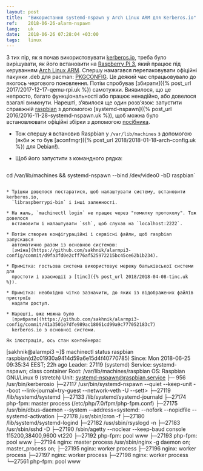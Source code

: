 ```yaml
---
layout: post
title:  "Використання systemd-nspawn у Arch Linux ARM для Kerberos.io"
ref:    2018-06-26-alarm-nspawn
lang:   uk
date:   2018-06-26 07:28:04 +03:00
tags:   linux
---
```


З тих пір, як я почав використовувати [kerberos.io](https://kerberos.io), треба
було вирішувати, як його встановити на [Raspberry Pi
3](https://www.raspberrypi.org/products/raspberry-pi-3-model-b/), який працює
під керуванням [Arch Linux ARM](https://archlinuxarm.org/).
Спершу намагався перепаковувати офіційні пакунки .deb для pacman:
[PKGCONFIG](https://github.com/sakhnik/kerberosio-alarm/commit/3ad2a2a6babc01d277b33bc58a8e806aeff82a73).
Це деякий час спрацьовувало до якогось чергового поновлення. Потім спробував [збирати]({%
post_url 2017/2017-12-17-qemu-rpi.uk %}) самотужки. Виявилося, що це непросто,
багато функціональності або працює ненадійно, або довелося взагалі вимкнути.
Нарешті, з’явилося ще один розв’язок: запустити справжній
[raspbian](https://www.raspbian.org/) з допомогою [systemd-nspawn]({% post_url
2016/2016-11-28-systemd-nspawn.uk %}), щоб можна було встановлювати офіційні
збірки з допомогою [посібника](https://doc.kerberos.io/2.0/installation/Multi-camera/Raspbian).

* Тож спершу я встановив Raspbian у `/var/lib/machines` з допомогою (якби ж то
був [aconfmgr]({% post_url 2018/2018-01-18-arch-config.uk %}) для Debian!).

* Щоб його запустити з командного рядка:
  ```shell
cd /var/lib/machines && systemd-nspawn --bind /dev/video0 -bD raspbian`
```

* Трішки довелося постаратися, щоб налаштувати систему, встановити kerberos.io,
  `libraspberrypi-bin` і інші залежності.

* На жаль, `machinectl login` не працює через "помилку протоколу". Тож довелося
  встановити і налаштувати `ssh`, щоб слухав на `localhost:2222`.

* Потім створив конфігураційні і сервісні файли, щоб raspbian запускався
  автоматично разом із основною системою:
  [зміна](https://github.com/sakhnik/alarmpi3-config/commit/d9fa3fd0e2cff76af525972215bc45ce62b1b234).

* Примітка: гостьова система використовує мережу батьківської системи для
  простоти і взаємодії з [tinc]({% post_url 2018/2018-04-08-tinc.uk %}).

* Примітка: необхідно чітко зазначити, до яких із відображених файлів пристроїв
  надати доступ.

* Нарешті, вже можна було
  [прибрати](https://github.com/sakhnik/alarmpi3-config/commit/41a3501e7dfe989ac18061cd99a9c777052183c7)
  kerberos.io з основної системи.

Як ілюстрація, ось стан контейнера:
```
[sakhnik@alarmpi3 ~]$ machinectl status raspbian
raspbian(d2c01930a9414d59a6e15d4f40770785)
           Since: Mon 2018-06-25 09:35:34 EEST; 22h ago
          Leader: 27119 (systemd)
         Service: systemd-nspawn; class container
            Root: /var/lib/machines/raspbian
              OS: Raspbian GNU/Linux 9 (stretch)
            Unit: systemd-nspawn@raspbian.service
                  ├─  956 /usr/bin/kerberosio
                  ├─27117 /usr/bin/systemd-nspawn --quiet --keep-unit --boot --link-journal=try-guest --network-veth -U --sett>
                  ├─27119 /lib/systemd/systemd
                  ├─27133 /lib/systemd/systemd-journald
                  ├─27174 php-fpm: master process (/etc/php/7.0/fpm/php-fpm.conf)
                  ├─27175 /usr/bin/dbus-daemon --system --address=systemd: --nofork --nopidfile --systemd-activation
                  ├─27178 /usr/sbin/cron -f
                  ├─27180 /lib/systemd/systemd-logind
                  ├─27182 /usr/sbin/rsyslogd -n
                  ├─27183 /usr/sbin/sshd -D
                  ├─27190 /sbin/agetty --noclear --keep-baud console 115200,38400,9600 vt220
                  ├─27192 php-fpm: pool www
                  ├─27193 php-fpm: pool www
                  ├─27194 nginx: master process /usr/sbin/nginx -g daemon on; master_process on;
                  ├─27195 nginx: worker process
                  ├─27196 nginx: worker process
                  ├─27197 nginx: worker process
                  ├─27198 nginx: worker process
                  └─27561 php-fpm: pool www
```
